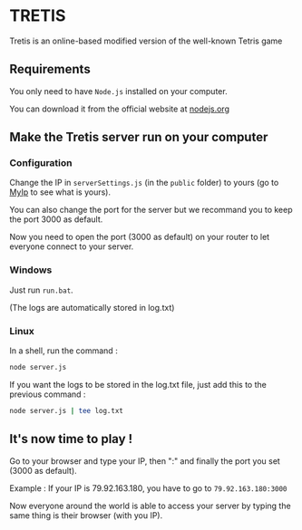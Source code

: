 # TRETIS

Tretis is an online-based modified version of the well-known Tetris game

## Requirements

You only need to have `Node.js` installed on your computer.

You can download it from the official website at [nodejs.org](https://nodejs.org/)

## Make the Tretis server run on your computer

### Configuration

Change the IP in `serverSettings.js` (in the `public` folder) to yours (go to [MyIp](https://www.myip.com/) to see what is yours).

You can also change the port for the server but we recommand you to keep the port 3000 as default.


Now you need to open the port (3000 as default) on your router to let everyone connect to your server.

### Windows

Just run `run.bat`.

(The logs are automatically stored in log.txt)

### Linux

In a shell, run the command :

```bash
node server.js
```

If you want the logs to be stored in the log.txt file, just add this to the previous command :

```bash
node server.js | tee log.txt
```

## It's now time to play !

Go to your browser and type your IP, then ":" and finally the port you set (3000 as default).

Example : If your IP is 79.92.163.180, you have to go to `79.92.163.180:3000`

Now everyone around the world is able to access your server by typing the same thing is their browser (with you IP).
